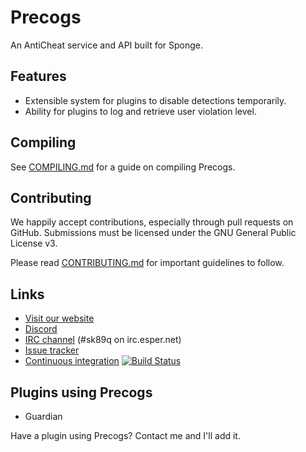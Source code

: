 Precogs
=======

An AntiCheat service and API built for Sponge.
## Features
* Extensible system for plugins to disable detections temporarily.
* Ability for plugins to log and retrieve user violation level.


Compiling
---------

See [COMPILING.md](COMPILING.md) for a guide on compiling Precogs.

Contributing
------------

We happily accept contributions, especially through pull requests on GitHub.
Submissions must be licensed under the GNU General Public License v3.

Please read [CONTRIBUTING.md](CONTRIBUTING.md) for important guidelines to follow.

Links
-----

* [Visit our website](https://enginehub.org/)
* [Discord](https://discord.gg/enginehub)
* [IRC channel](https://webchat.esper.net/?join=sk89q) (#sk89q on irc.esper.net)
* [Issue tracker](https://github.com/EngineHub/Precogs/issues)
* [Continuous integration](https://builds.enginehub.org) [![Build Status](https://ci.enginehub.org/app/rest/builds/buildType:bt10,branch:master/statusIcon.svg)](https://ci.enginehub.org/viewType.html?buildTypeId=bt10&guest=1)


## Plugins using Precogs
* Guardian

Have a plugin using Precogs? Contact me and I'll add it.